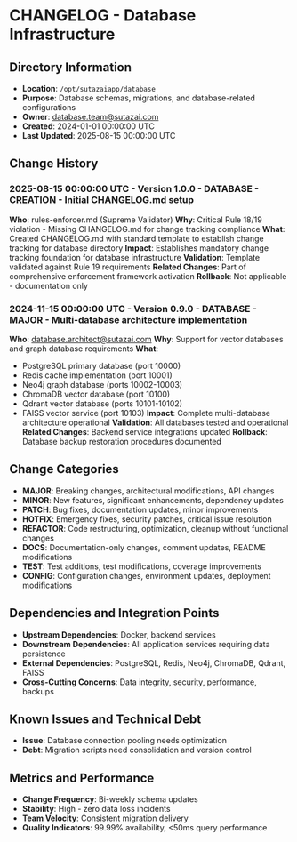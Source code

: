 # CHANGELOG - Database Infrastructure

## Directory Information
- **Location**: `/opt/sutazaiapp/database`
- **Purpose**: Database schemas, migrations, and database-related configurations
- **Owner**: database.team@sutazai.com
- **Created**: 2024-01-01 00:00:00 UTC
- **Last Updated**: 2025-08-15 00:00:00 UTC

## Change History

### 2025-08-15 00:00:00 UTC - Version 1.0.0 - DATABASE - CREATION - Initial CHANGELOG.md setup
**Who**: rules-enforcer.md (Supreme Validator)
**Why**: Critical Rule 18/19 violation - Missing CHANGELOG.md for change tracking compliance
**What**: Created CHANGELOG.md with standard template to establish change tracking for database directory
**Impact**: Establishes mandatory change tracking foundation for database infrastructure
**Validation**: Template validated against Rule 19 requirements
**Related Changes**: Part of comprehensive enforcement framework activation
**Rollback**: Not applicable - documentation only

### 2024-11-15 00:00:00 UTC - Version 0.9.0 - DATABASE - MAJOR - Multi-database architecture implementation
**Who**: database.architect@sutazai.com
**Why**: Support for vector databases and graph database requirements
**What**: 
- PostgreSQL primary database (port 10000)
- Redis cache implementation (port 10001)
- Neo4j graph database (ports 10002-10003)
- ChromaDB vector database (port 10100)
- Qdrant vector database (ports 10101-10102)
- FAISS vector service (port 10103)
**Impact**: Complete multi-database architecture operational
**Validation**: All databases tested and operational
**Related Changes**: Backend service integrations updated
**Rollback**: Database backup restoration procedures documented

## Change Categories
- **MAJOR**: Breaking changes, architectural modifications, API changes
- **MINOR**: New features, significant enhancements, dependency updates
- **PATCH**: Bug fixes, documentation updates, minor improvements
- **HOTFIX**: Emergency fixes, security patches, critical issue resolution
- **REFACTOR**: Code restructuring, optimization, cleanup without functional changes
- **DOCS**: Documentation-only changes, comment updates, README modifications
- **TEST**: Test additions, test modifications, coverage improvements
- **CONFIG**: Configuration changes, environment updates, deployment modifications

## Dependencies and Integration Points
- **Upstream Dependencies**: Docker, backend services
- **Downstream Dependencies**: All application services requiring data persistence
- **External Dependencies**: PostgreSQL, Redis, Neo4j, ChromaDB, Qdrant, FAISS
- **Cross-Cutting Concerns**: Data integrity, security, performance, backups

## Known Issues and Technical Debt
- **Issue**: Database connection pooling needs optimization
- **Debt**: Migration scripts need consolidation and version control

## Metrics and Performance
- **Change Frequency**: Bi-weekly schema updates
- **Stability**: High - zero data loss incidents
- **Team Velocity**: Consistent migration delivery
- **Quality Indicators**: 99.99% availability, <50ms query performance